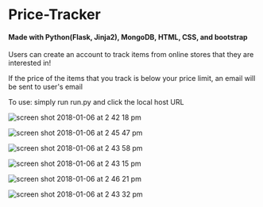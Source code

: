 # Price-Tracker

#### Made with Python(Flask, Jinja2), MongoDB, HTML, CSS, and bootstrap

Users can create an account to track items from online stores that they are interested in!

If the price of the items that you track is below your price limit, an email will be sent to user's email

To use: simply run run.py and click the local host URL


![screen shot 2018-01-06 at 2 42 18 pm](https://user-images.githubusercontent.com/9574355/34643372-4e8ce170-f2f1-11e7-94c2-05e6b772bc69.png)

![screen shot 2018-01-06 at 2 45 47 pm](https://user-images.githubusercontent.com/9574355/34643383-72d54644-f2f1-11e7-87de-7139a265630f.png)

![screen shot 2018-01-06 at 2 43 58 pm](https://user-images.githubusercontent.com/9574355/34643386-8ae39ef2-f2f1-11e7-82eb-4eb908bd749f.png)

![screen shot 2018-01-06 at 2 43 15 pm](https://user-images.githubusercontent.com/9574355/34643400-b1e6db40-f2f1-11e7-9d36-52b14004835a.png)


![screen shot 2018-01-06 at 2 46 21 pm](https://user-images.githubusercontent.com/9574355/34643390-9dfe9b04-f2f1-11e7-9274-500c314b79d8.png)

![screen shot 2018-01-06 at 2 43 32 pm](https://user-images.githubusercontent.com/9574355/34643405-c70ebc4a-f2f1-11e7-8f11-57ba40516e6b.png)

